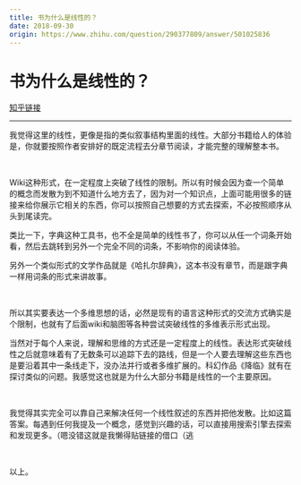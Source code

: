 ```yaml
---
title: 书为什么是线性的？
date: 2018-09-30
origin: https://www.zhihu.com/question/290377809/answer/501025836
---
```

# 书为什么是线性的？

[知乎链接](https://www.zhihu.com/question/290377809/answer/501025836)

---------

<span class="RichText ztext CopyrightRichText-richText" itemprop="text"><p>我觉得这里的线性，更像是指的类似叙事结构里面的线性。大部分书籍给人的体验是，你就要按照作者安排好的既定流程去分章节阅读，才能完整的理解整本书。</p><p class="ztext-empty-paragraph"><br></p><p>Wiki这种形式，在一定程度上突破了线性的限制。所以有时候会因为查一个简单的概念而发散为到不知道什么地方去了，因为对一个知识点，上面可能用很多的链接来给你展示它相关的东西，你可以按照自己想要的方式去探索，不必按照顺序从头到尾读完。</p><p>类比一下，字典这种工具书，也不全是简单的线性书了，你可以从任一个词条开始看，然后去跳转到另外一个完全不同的词条，不影响你的阅读体验。</p><p>另外一个类似形式的文学作品就是《哈扎尔辞典》，这本书没有章节，而是跟字典一样用词条的形式来讲故事。</p><p class="ztext-empty-paragraph"><br></p><p>所以其实要表达一个多维思想的话，必然是现有的语言这种形式的交流方式确实是个限制，也就有了后面wiki和脑图等各种尝试突破线性的多维表示形式出现。</p><p>当然对于每个人来说，理解和思维的方式还是一定程度上的线性。表达形式突破线性之后就意味着有了无数条可以追踪下去的路线，但是一个人要去理解这些东西也是要沿着其中一条线走下，没办法并行或者多维扩展的。科幻作品《降临》就有在探讨类似的问题。我感觉这也就是为什么大部分书籍是线性的一个主要原因。</p><p class="ztext-empty-paragraph"><br></p><p>我觉得其实完全可以靠自己来解决任何一个线性叙述的东西并把他发散。比如这篇答案。每遇到任何我提及一个概念，感觉到兴趣的话，可以直接用搜索引擎去探索和发现更多。（嗯没错这就是我懒得贴链接的借口（逃</p><p class="ztext-empty-paragraph"><br></p><p>以上。</p></span>